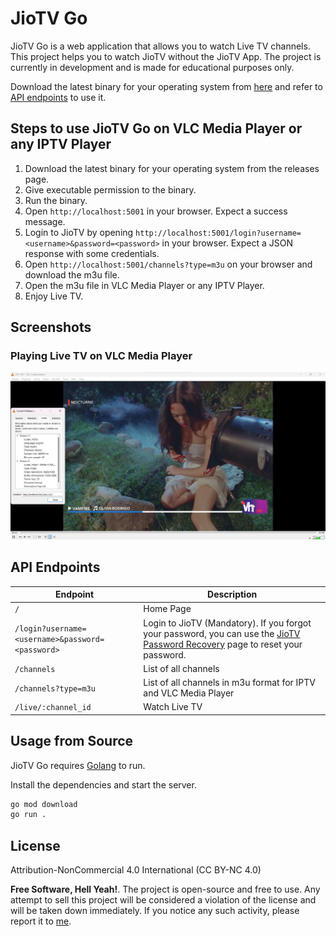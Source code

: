 # JioTV Go

JioTV Go is a web application that allows you to watch Live TV channels. This project helps you to watch JioTV without the JioTV App. The project is currently in development and is made for educational purposes only.

Download the latest binary for your operating system from [here](https://github.com/rabilrbl/jiotv_go/releases/latest) and refer to [API endpoints](#api-endpoints) to use it.

## Steps to use JioTV Go on VLC Media Player or any IPTV Player

1. Download the latest binary for your operating system from the releases page.
2. Give executable permission to the binary.
3. Run the binary.
4. Open `http://localhost:5001` in your browser. Expect a success message.
5. Login to JioTV by opening `http://localhost:5001/login?username=<username>&password=<password>` in your browser. Expect a JSON response with some credentials.
6. Open `http://localhost:5001/channels?type=m3u` on your browser and download the m3u file.
7. Open the m3u file in VLC Media Player or any IPTV Player.
8. Enjoy Live TV.

## Screenshots

### Playing Live TV on VLC Media Player

![Alt text](assets/image.png)

## API Endpoints

| Endpoint | Description |
| --- | --- |
| `/` | Home Page |
| `/login?username=<username>&password=<password>` | Login to JioTV (Mandatory). If you forgot your password, you can use the [JioTV Password Recovery](https://www.jio.com/selfcare/signup/forgot-password) page to reset your password. |
| `/channels` | List of all channels |
| `/channels?type=m3u` | List of all channels in m3u format for IPTV and VLC Media Player |
| `/live/:channel_id` | Watch Live TV |

## Usage from Source

JioTV Go requires [Golang](https://golang.org/) to run.

Install the dependencies and start the server.

```sh
go mod download
go run .
```

## License

Attribution-NonCommercial 4.0 International (CC BY-NC 4.0)

**Free Software, Hell Yeah!**. The project is open-source and free to use. Any attempt to sell this project will be considered a violation of the license and will be taken down immediately. If you notice any such activity, please report it to [me](mailto:rabil@rbls.eu.org).
